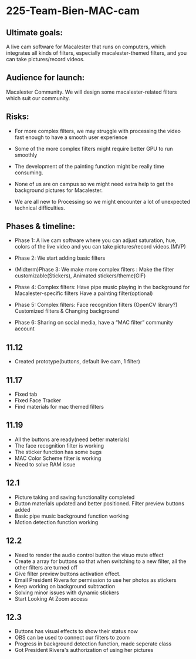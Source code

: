 # 225-Team-Bien-MAC-cam


## Ultimate goals:  
A live cam software  for Macalester that runs on computers, which integrates all kinds of filters, especially macalester-themed filters, and you can take pictures/record videos.

## Audience for launch: 
Macalester Community. We will design some macalester-related filters which suit our community. 

## Risks: 
* For more complex filters, we may struggle with processing the video fast enough to have a smooth user experience

* Some of the more complex filters might require better GPU to run smoothly

* The development of the painting function might be really time consuming. 

* None of us are on campus so we might need extra help to get the background pictures for Macalester.

* We are all new to Processing so we might encounter a lot of unexpected technical difficulties.

## Phases & timeline: 
* Phase 1: A live cam software where you can adjust saturation, hue, colors of the live video and you can take pictures/record videos.(MVP)

* Phase 2: We start adding basic filters

* (Midterm)Phase 3: We make more complex filters : 
Make the filter customizable(Stickers),
Animated stickers/theme(GIF)

* Phase 4: Complex filters: 
 Have pipe music playing in the background for Macalester-specific filters 
 Have a painting filter(optional)
 
* Phase 5:  Complex filters:
Face recognition filters (OpenCV library?)
Customized filters & Changing background

* Phase 6: Sharing on social media, have a “MAC filter” community account


## 11.12
* Created prototype(buttons, default live cam, 1 filter)

## 11.17
* Fixed tab
* Fixed Face Tracker
* Find materials for mac themed filters

## 11.19
* All the buttons are ready(need better materials)
* The face recognition filter is working
* The sticker function has some bugs
* MAC Color Scheme filter is working
* Need to solve RAM issue

## 12.1
* Picture taking and saving functionality completed
* Button materials updated and better positioned. Filter preview buttons added
* Basic pipe music background function working
* Motion detection function working 


## 12.2
* Need to render the audio control button the visuo mute effect
* Create a array for buttons so that when switching to a new filter, all the other filters are turned off
* Give filter preview buttons activation effect.
* Email President Rivera for permission to use her photos as stickers
* Keep working on background subtraction
* Solving minor issues with dynamic stickers
* Start Looking At Zoom access


## 12.3
* Buttons has visual effects to show their status now
* OBS can be used to connect our filters to zoom
* Progress in background detection function, made seperate class
* Got President Rivera's authorization of using her pictures
